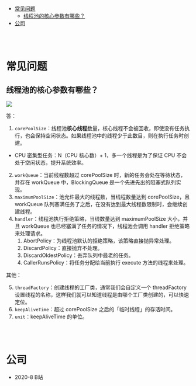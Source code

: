 - [常见问题](#常见问题)
  - [线程池的核心参数有哪些？](#线程池的核心参数有哪些)
- [公司](#公司)


</br></br>


# 常见问题
## 线程池的核心参数有哪些？
![](https://pic3.zhimg.com/v2-0d2a03f290d13a5cf69c1af64dc36cf6_b.jpg)

答：
1. `corePoolSize`：线程池**核心线程**数量，核心线程不会被回收，即使没有任务执行，也会保持空闲状态。如果线程池中的线程少于此数目，则在执行任务时创建。
  - CPU 密集型任务：N（CPU 核心数）+ 1，多一个线程是为了保证 CPU 不会处于空闲状态，提升系统效率。
2. `workQueue`：当前线程数超过 corePoolSize 时，新的任务会处在等待状态，并存在 workQueue 中，BlockingQueue 是一个先进先出的阻塞式队列实现。
3. `maximumPoolSize`：池允许最大的线程数，当线程数量达到 corePoolSize，且 workQueue 队列塞满任务了之后，在没有达到最大线程数限制时，会继续创建线程。
4. `handler`：线程池执行拒绝策略，当线数量达到 maximumPoolSize 大小，并且 workQueue 也已经塞满了任务的情况下，线程池会调用 handler 拒绝策略来处理请求。
    1. AbortPolicy：为线程池默认的拒绝策略，该策略直接抛异常处理。
    2. DiscardPolicy：直接抛弃不处理。
    3. DiscardOldestPolicy：丢弃队列中最老的任务。
    4. CallerRunsPolicy：将任务分配给当前执行 execute 方法的线程来处理。


其他：

5. `threadFactory`：创建线程的工厂类，通常我们会自定义一个 threadFactory 设置线程的名称，这样我们就可以知道线程是由哪个工厂类创建的，可以快速定位。
6. `keepAliveTime`：超过 corePoolSize 之后的「临时线程」的存活时间。
7. `unit`：keepAliveTime 的单位。

</br></br>


# 公司
- 2020-8 B站